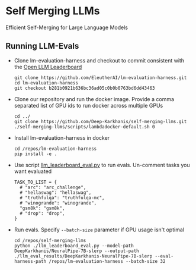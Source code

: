 # Self Merging LLMs
Efficient Self-Merging for Large Language Models

## Running LLM-Evals 
- Clone lm-evaluation-harness and checkout to commit consistent with the [Open LLM Leaderboard](https://huggingface.co/spaces/HuggingFaceH4/open_llm_leaderboard)
  ```
  git clone https://github.com/EleutherAI/lm-evaluation-harness.git 
  cd lm-evaluation-harness
  git checkout b281b0921b636bc36ad05c0b0b0763bd6dd43463
  ```
- Clone our repository and run the docker image. Provide a comma separated list of GPU ids to run docker across multiple GPUs
  ```
  cd ../
  git clone https://github.com/Deep-Karkhanis/self-merging-llms.git
  ./self-merging-llms/scripts/lambdadocker-default.sh 0
  ```
- Install lm-evaluation-harness in docker
  ```
  cd /repos/lm-evaluation-harness
  pip install -e .
  ```
- Use script [llm_leaderboard_eval.py](https://github.com/Deep-Karkhanis/self-merging-llms/blob/main/llm_leaderboard_eval.py) to run evals. Un-comment tasks you want evaluated
  ```
  TASK_TO_LIST = {
    # "arc": "arc_challenge",
    # "hellaswag": "hellaswag",
    # "truthfulqa": "truthfulqa-mc",
    # "winogrande": "winogrande",
    "gsm8k": "gsm8k",
    # "drop": "drop",
  }
  ```
- Run evals. Specify `--batch-size` parameter if GPU usage isn't optimal 
  ```
  cd /repos/self-merging-llms
  python ./llm_leaderboard_eval.py --model-path DeepKarkhanis/NeuralPipe-7B-slerp --output-path ./llm_eval_results/DeepKarkhanis-NeuralPipe-7B-slerp --eval-harness-path /repos/lm-evaluation-harness --batch-size 32
  ```
